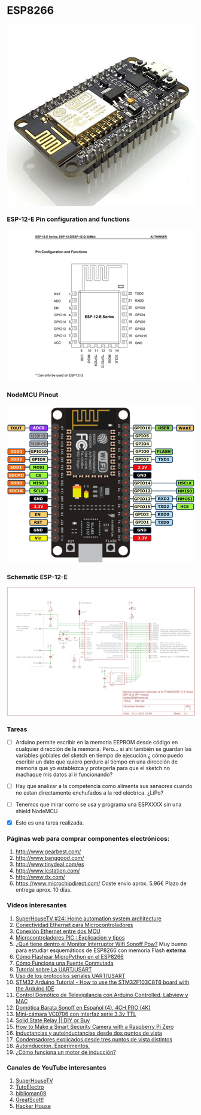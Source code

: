 # ESP8266
<p align="center" ><img src="https://github.com/icastillejogomez/ESP8266/blob/master/NodeMCU_12_E_picture.jpg"></p>

### ESP-12-E Pin configuration and functions

<p align="center" ><img src="https://github.com/icastillejogomez/ESP8266/blob/master/esp-12_pindef.png"></p>

### NodeMCU Pinout

<p align="center" ><img src="https://github.com/icastillejogomez/ESP8266/blob/master/nodemcu_pins.png"></p>

### Schematic ESP-12-E

<p align="center" ><img src="https://github.com/icastillejogomez/ESP8266/blob/master/schematic_esp-12e.png"></p>

### Tareas

- [ ] Arduino permite escribir en la memoria EEPROM desde código en cualquier dirección de la memoria. Pero... si ahí también se guardan las variables goblales del sketch en tiempo de ejecución ¿ cómo puedo escribir un dato que quiero perdure al tiempo en una dirección de memoria que yo establezca y protegerla para que el sketch no machaque mis datos al ir funcionando?

- [ ] Hay que analizar a la competencia como alimenta sus sensores cuando no estan directamente enchufados a la red eléctrica. ¿LiPo?

- [ ] Tenemos que mirar como se usa y programa una ESPXXXX sin una shield NodeMCU

- [x] Esto es una tarea realizada.

### Páginas web para comprar componentes electrónicos:

1. http://www.gearbest.com/
2. http://www.banggood.com/
3. http://www.tinydeal.com/es
4. http://www.icstation.com/
5. http://www.dx.com/
5. https://www.microchipdirect.com/ Coste envio aprox. 5.96€ Plazo de entrega aprox. 10 días.

### Videos interesantes

1. [SuperHouseTV #24: Home automation system architecture](https://www.youtube.com/watch?v=vL54JfldB4Y)
2. [Conectividad Ethernet para Microcontroladores](https://www.youtube.com/watch?v=1yh8d4ocX64)
3. [Conexión Ethernet entre dos MCU](https://www.youtube.com/watch?v=zVTO4wj2UCA)
4. [Microcontroladores PIC : Explicacion y tipos](https://www.youtube.com/watch?v=pgUAigz_UXo)
5. [¿Qué tiene dentro el Monitor Interruptor Wifi Sonoff Pow?](https://www.youtube.com/watch?v=I2yDMbnsstg) Muy bueno para estudiar esquemáticos de ESP8266 con memoria Flash **externa**
6. [Cómo Flashear MicroPython en el ESP8266](https://www.youtube.com/watch?v=6GDvGe1D_0I)
7. [Cómo Funciona una Fuente Conmutada](https://www.youtube.com/watch?v=nT3KajChQuA)
8. [Tutorial sobre La UART/USART](https://www.youtube.com/watch?v=dGDaWapeaw4)
9. [Uso de los protocolos seriales UART/USART](https://www.youtube.com/watch?v=hrlXZzTca6M)
10. [STM32 Arduino Tutorial - How to use the STM32F103C8T6 board with the Arduino IDE](https://www.youtube.com/watch?v=K-jYSysmw9w)
11. [Control Domótico de Televigilancia con Arduino Controlled, Labview y MAC](https://www.youtube.com/watch?v=0Scb8qG2V-Y)
12. [Domótica Barata Sonoff en Español (4). 4CH PRO (4K)](https://www.youtube.com/watch?v=5eO1B4YzFeg)
13. [Mini-cámara VC0706 con interfaz serie 3.3v TTL](https://www.youtube.com/watch?v=28Eoqpn_GRY)
14. [Solid State Relay || DIY or Buy](https://www.youtube.com/watch?v=2UtL2uAYCUA)
15. [How to Make a Smart Security Camera with a Raspberry Pi Zero](https://www.youtube.com/watch?v=Y2QFu-tTvTI)
16. [Inductancias y autoinductancias desde dos puntos de vista](https://www.youtube.com/watch?v=3Pynb1cRaf8)
17. [Condensadores explicados desde tres puntos de vista distintos](https://www.youtube.com/watch?v=XnojEItGA2U)
18. [Autoinducción. Experimentos.](https://www.youtube.com/watch?v=08K8oXa9Qa8)
19. [¿Cómo funciona un motor de inducción?](https://www.youtube.com/watch?v=OlTDyL6ZPOY)


### Canales de YouTube interesantes

1. [SuperHouseTV](https://www.youtube.com/channel/UC75HTMhqVZs0sPOMTMQqI9g)
2. [TutoElectro](https://www.youtube.com/channel/UC-sYiyzPbjIGW8wMye9tbIw)
3. [biblioman09](https://www.youtube.com/channel/UC9OHtNnklTrMj9pDu4XiVRQ)
4. [GreatScott!](https://www.youtube.com/channel/UC6mIxFTvXkWQVEHPsEdflzQ)
5. [Hacker House](https://www.youtube.com/channel/UCEcNXmr7DYq1XxpWHSxaN0w)
